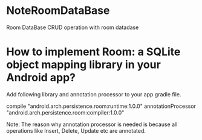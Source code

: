 # NoteRoomDataBase
Room DataBase
CRUD operation with room datadase
# How to implement Room: a SQLite object mapping library in your Android app?
Add following library and annotation processor to your app gradle file.

compile "android.arch.persistence.room:runtime:1.0.0"
annotationProcessor "android.arch.persistence.room:compiler:1.0.0" 

Note: The reason why annotation processor is needed is because all operations like Insert, Delete, Update etc are annotated.
